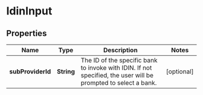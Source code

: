 

# IdinInput


## Properties

| Name | Type | Description | Notes |
|------------ | ------------- | ------------- | -------------|
|**subProviderId** | **String** | The ID of the specific bank to invoke with IDIN.              If not specified, the user will be prompted to select a bank. |  [optional] |



